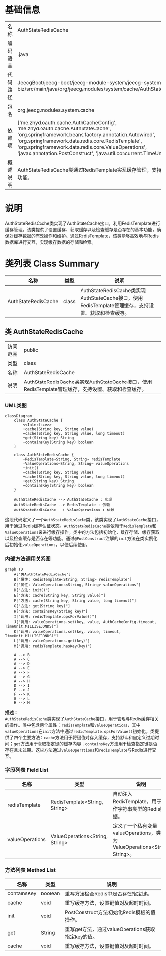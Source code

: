# 基础信息

|      |      |
|------|------|
| 名称 | AuthStateRedisCache |
| 编码语言 | .java |
| 代码路径 | JeecgBoot/jeecg-boot/jeecg-module-system/jeecg-system-biz/src/main/java/org/jeecg/modules/system/cache/AuthStateRedisCache.java |
| 包名 | org.jeecg.modules.system.cache |
| 依赖项 | ['me.zhyd.oauth.cache.AuthCacheConfig', 'me.zhyd.oauth.cache.AuthStateCache', 'org.springframework.beans.factory.annotation.Autowired', 'org.springframework.data.redis.core.RedisTemplate', 'org.springframework.data.redis.core.ValueOperations', 'javax.annotation.PostConstruct', 'java.util.concurrent.TimeUnit'] |
| 概述说明 | AuthStateRedisCache类通过RedisTemplate实现缓存管理，支持设置、获取和检查功能。 |

# 说明

AuthStateRedisCache类实现了AuthStateCache接口，利用RedisTemplate进行缓存管理。该类提供了设置缓存、获取缓存以及检查缓存是否存在的基本功能，确保对缓存数据的有效操作和维护。通过RedisTemplate，该类能够高效地与Redis数据库进行交互，实现缓存数据的存储和检索。

# 类列表 Class Summary

| 名称   | 类型  | 说明 |
|-------|------|-------------|
| AuthStateRedisCache | class | AuthStateRedisCache类实现AuthStateCache接口，使用RedisTemplate管理缓存，支持设置、获取和检查缓存。 |



## 类 AuthStateRedisCache

|      |      |
|------|------|
| 访问范围 | public |
| 类型 | class |
| 名称 | AuthStateRedisCache |
| 说明 | AuthStateRedisCache类实现AuthStateCache接口，使用RedisTemplate管理缓存，支持设置、获取和检查缓存。 |


### UML类图

```mermaid
classDiagram
    class AuthStateCache {
        <<Interface>>
        +cache(String key, String value)
        +cache(String key, String value, long timeout)
        +get(String key) String
        +containsKey(String key) boolean
    }

    class AuthStateRedisCache {
        -RedisTemplate~String, String~ redisTemplate
        -ValueOperations~String, String~ valueOperations
        +init()
        +cache(String key, String value)
        +cache(String key, String value, long timeout)
        +get(String key) String
        +containsKey(String key) boolean
    }

    AuthStateRedisCache --> AuthStateCache : 实现
    AuthStateRedisCache --> RedisTemplate : 依赖
    AuthStateRedisCache --> ValueOperations : 依赖
```

这段代码定义了一个`AuthStateRedisCache`类，该类实现了`AuthStateCache`接口，用于通过Redis缓存认证状态。`AuthStateRedisCache`类依赖于`RedisTemplate`和`ValueOperations`来进行缓存操作。类中的方法包括初始化、缓存存储、缓存获取以及检查缓存是否存在等功能。通过`@PostConstruct`注解的`init`方法在类实例化后初始化`valueOperations`，以便后续使用。


### 内部方法调用关系图

```mermaid
graph TD
    A["类AuthStateRedisCache"]
    B["属性: RedisTemplate<String, String> redisTemplate"]
    C["属性: ValueOperations<String, String> valueOperations"]
    D["方法: init()"]
    E["方法: cache(String key, String value)"]
    F["方法: cache(String key, String value, long timeout)"]
    G["方法: get(String key)"]
    H["方法: containsKey(String key)"]
    I["调用: redisTemplate.opsForValue()"]
    J["调用: valueOperations.set(key, value, AuthCacheConfig.timeout, TimeUnit.MILLISECONDS)"]
    K["调用: valueOperations.set(key, value, timeout, TimeUnit.MILLISECONDS)"]
    L["调用: valueOperations.get(key)"]
    M["调用: redisTemplate.hasKey(key)"]

    A --> B
    A --> C
    A --> D
    A --> E
    A --> F
    A --> G
    A --> H
    D --> I
    E --> J
    F --> K
    G --> L
    H --> M
```

**描述：**  
`AuthStateRedisCache`类实现了`AuthStateCache`接口，用于管理与Redis缓存相关的操作。类中包含两个属性：`redisTemplate`和`valueOperations`，其中`valueOperations`在`init`方法中通过`redisTemplate.opsForValue()`初始化。类提供了四个主要方法：`cache`方法用于将键值对存入缓存，支持默认和自定义过期时间；`get`方法用于获取指定键的缓存内容；`containsKey`方法用于检查指定键是否存在且未过期。这些方法通过`valueOperations`和`redisTemplate`与Redis进行交互。

### 字段列表 Field List

| 名称  | 类型  | 说明 |
|-------|-------|------|
| redisTemplate | RedisTemplate<String, String> | 自动注入RedisTemplate，用于操作字符串类型的Redis数据。 |
| valueOperations | ValueOperations<String, String> | 定义了一个私有变量valueOperations，类型为ValueOperations<String, String>。 |

### 方法列表 Method List

| 名称  | 类型  | 说明 |
|-------|-------|------|
| containsKey | boolean | 重写方法检查Redis中是否存在指定键。 |
| cache | void | 重写缓存方法，设置键值对及超时时间。 |
| init | void | PostConstruct方法初始化Redis模板的值操作。 |
| get | String | 重写get方法，通过valueOperations获取指定key的值。 |
| cache | void | 重写缓存方法，设置键值对及超时时间。 |





